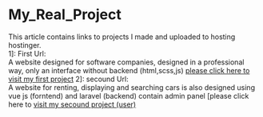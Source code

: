 # My_Real_Project
This article contains links to projects I made and uploaded to hosting hostinger.<br>
1]: First Url:<br>
A website designed for software companies, designed in a professional way, only an interface without backend (html,scss,js)
[please click here to visit my first project](https://bluetechcompany.000webhostapp.com/)
2]: secound Url:<br>
A website for renting, displaying and searching cars is also designed using vue js (forntend) and laravel (backend) contain admin panel [please click here to [visit my secound project (user)](http://car.srt.online/)
